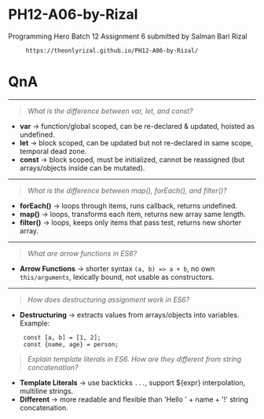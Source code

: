 # PH12-A06-by-Rizal

Programming Hero Batch 12 Assignment 6 submitted by Salman Bari Rizal

         https://theonlyrizal.github.io/PH12-A06-by-Rizal/

# QnA

---

> _What is the difference between var, let, and const?_

- **var** -> function/global scoped, can be re-declared & updated, hoisted as undefined.  
- **let** -> block scoped, can be updated but not re-declared in same scope, temporal dead zone.  
- **const** -> block scoped, must be initialized, cannot be reassigned (but arrays/objects inside can be mutated).

---

> _What is the difference between map(), forEach(), and filter()?_

- **forEach()** -> loops through items, runs callback, returns undefined.  
- **map()** -> loops, transforms each item, returns new array same length.  
- **filter()** -> loops, keeps only items that pass test, returns new shorter array.

---

> _What are arrow functions in ES6?_

- **Arrow Functions** -> shorter syntax `(a, b) => a + b`, no own `this/arguments`, lexically bound, not usable as constructors.

---

> _How does destructuring assignment work in ES6?_

- **Destructuring** -> extracts values from arrays/objects into variables.  
  Example:  

       const [a, b] = [1, 2];
       const {name, age} = person;

> _Explain template literals in ES6. How are they different from string concatenation?_

- **Template Literals** -> use backticks `...`, support ${expr} interpolation, multiline strings.
- **Different** -> more readable and flexible than 'Hello ' + name + '!' string concatenation.
